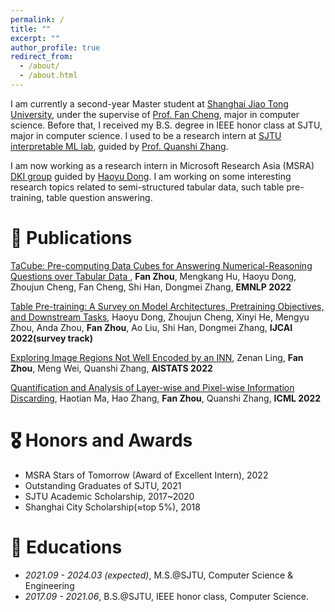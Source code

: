 ```yaml
---
permalink: /
title: ""
excerpt: ""
author_profile: true
redirect_from: 
  - /about/
  - /about.html
---
```


<span class='anchor' id='about-me'></span>

I am currently a second-year Master student at [Shanghai Jiao Tong University](https://en.sjtu.edu.cn/), under the supervise of [Prof. Fan Cheng](https://www.cs.sjtu.edu.cn/~chengfan/index.html), major in computer science. Before that, I received my B.S. degree in IEEE honor class at SJTU, major in computer science. I used to be a research intern at [ SJTU interpretable ML lab](https://sjtu-xai-lab.github.io/), guided by [Prof. Quanshi Zhang](qszhang.com).

I am now working as a research intern in Microsoft Research Asia (MSRA) [DKI group](https://www.microsoft.com/en-us/research/group/data-knowledge-intelligence/) guided by [Haoyu Dong](https://www.microsoft.com/en-us/research/people/hadong/). I am working on some interesting research topics related to semi-structured tabular data, such table pre-training, table question answering.


<!-- # 🔥 News
- *2022.02*: &nbsp;🎉🎉 Lorem ipsum dolor sit amet, consectetur adipiscing elit. Vivamus ornare aliquet ipsum, ac tempus justo dapibus sit amet. 
- *2022.02*: &nbsp;🎉🎉 Lorem ipsum dolor sit amet, consectetur adipiscing elit. Vivamus ornare aliquet ipsum, ac tempus justo dapibus sit amet.  -->

# 📝 Publications 

[TaCube: Pre-computing Data Cubes for Answering Numerical-Reasoning Questions over Tabular Data
](https://aps.arxiv.org/abs/2205.12682), **Fan Zhou**, Mengkang Hu, Haoyu Dong, Zhoujun Cheng, Fan Cheng, Shi Han, Dongmei Zhang, **EMNLP 2022**

[Table Pre-training: A Survey on Model Architectures, Pretraining Objectives, and Downstream Tasks](https://arxiv.org/abs/2201.09745), Haoyu Dong, Zhoujun Cheng, Xinyi He, Mengyu Zhou, Anda Zhou, **Fan Zhou**, Ao Liu, Shi Han, Dongmei Zhang, **IJCAI 2022(survey track)**

[Exploring Image Regions Not Well Encoded by an INN](https://proceedings.mlr.press/v151/ling22a.html), Zenan Ling, **Fan Zhou**, Meng Wei, Quanshi Zhang, **AISTATS 2022**

[Quantification and Analysis of Layer-wise and Pixel-wise Information Discarding](https://proceedings.mlr.press/v162/ma22b/ma22b.pdf), Haotian Ma, Hao Zhang, **Fan Zhou**, Quanshi Zhang, **ICML 2022**


# 🎖 Honors and Awards
- MSRA Stars of Tomorrow (Award of Excellent Intern), 2022
- Outstanding Graduates of SJTU, 2021
- SJTU Academic Scholarship, 2017~2020
- Shanghai City Scholarship(≈top 5%), 2018

# 📖 Educations
- *2021.09 - 2024.03 (expected)*, M.S.@SJTU, Computer Science & Engineering
- *2017.09 - 2021.06*, B.S.@SJTU, IEEE honor class, Computer Science.